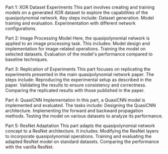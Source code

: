 Part 1: XOR Dataset Experiments
This part involves creating and training models on a generated XOR dataset to explore the capabilities of the quasipolynomial network. Key steps include:
Dataset generation.
Model training and evaluation.
Experimentation with different network configurations.

Part 2: Image Processing Model
Here, the quasipolynomial network is applied to an image processing task. This includes:
Model design and implementation for image-related operations.
Training the model on selected datasets.
Evaluation of the model's performance compared to baseline techniques.

Part 3: Replication of Experiments
This part focuses on replicating the experiments presented in the main quasipolynomial network paper. The steps include:
Reproducing the experimental setup as described in the paper.
Validating the results to ensure consistency and correctness.
Comparing the replicated results with those published in the paper.

Part 4: QuasiCNN Implementation
In this part, a QuasiCNN model is implemented and evaluated. The tasks include:
Designing the QuasiCNN architecture.
Implementing the forward and backward propagation methods.
Testing the model on various datasets to analyze its performance.

Part 5: ResNet Adaptation
This part adapts the quasipolynomial network concept to a ResNet architecture. It includes:
Modifying the ResNet layers to incorporate quasipolynomial operations.
Training and evaluating the adapted ResNet model on standard datasets.
Comparing the performance with the vanilla ResNet.
